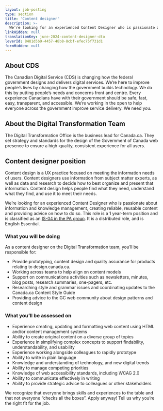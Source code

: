 ```yaml
---
layout: job-posting
type: section
title: 'Content designer'
description: >-
  We’re looking for an experienced Content Designer who is passionate about information and knowledge management, creating reliable, reusable content and providing advice on how to do so. This role is a 1 year-term position and is classified as an IS-04 in the PA group. It is a distributed role, and is English Essential.
linkHidden: null
translationKey: june-2024-content-designer-dto
leverId: 8481d5b9-4457-48b8-8cbf-efec75f731d1
formHidden: null
---
```


## About CDS
 
The Canadian Digital Service (CDS) is changing how the federal government designs and delivers digital services. We’re here to improve people’s lives by changing how the government builds technology. We do this by putting people’s needs and concerns front and centre. Every experience Canadians have with their government should be safe, fast, easy, transparent, and accessible. We’re working in the open to help everyone across the government improve service delivery. We need you.

## About the Digital Transformation Team

The Digital Transformation Office is the business lead for Canada.ca. They set strategy and standards for the design of the Government of Canada web presence to ensure a high-quality, consistent experience for all users. 

## **Content designer position**

Content design is a UX practice focused on meeting the information needs of users. Content designers use information from subject matter experts, as well as data and research to decide how to best organize and present that information. Content design helps people find what they need, understand what they find, and use it to meet their needs.

We’re looking for an experienced Content Designer who is passionate about information and knowledge management, creating reliable, reusable content and providing advice on how to do so. This role is a 1 year-term position and is classified as an [IS-04 in the PA group](https://www.tbs-sct.canada.ca/agreements-conventions/view-visualiser-eng.aspx?id=15). It is a distributed role, and is English Essential.

### What you will be doing

As a content designer on the Digital Transformation team, you’ll be responsible for:
- Provide prototyping, content design and quality assurance for products relating to design.canada.ca. 
- Working across teams to help align on content models 
- Support on communications activities such as newsletters, minutes, blog posts, research summaries, one-pagers, etc. 
- Researching style and grammar issues and coordinating updates to the Canada.ca Content Style Guide
- Providing advice to the GC web community about design patterns and content design

### What you’ll be assessed on 

- Experience creating, updating and formatting  web content using HTML and/or content management systems 
- Ability to create original content on a diverse group of topics
- Experience in simplifying complex concepts to  support findability, understandability, and usability
- Experience working alongside colleagues to rapidly prototype
- Ability to write in plain language 
- Knowledge and understanding of technology, and new digital  trends 
- Ability to manage competing priorities  
- Knowledge of web accessibility standards, including WCAG 2.0 
- Ability to communicate effectively in writing
- Ability to provide strategic advice to colleagues or other stakeholders 

We recognize that everyone brings skills and experiences to the table and that not everyone “checks all the boxes”. Apply anyway! Tell us why you’re the right fit for the job.

